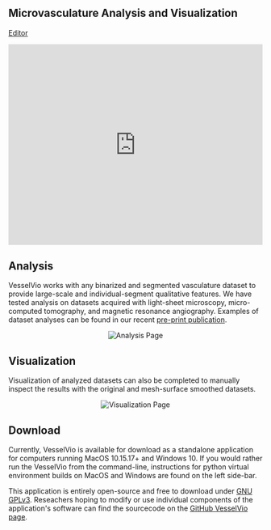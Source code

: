 
## Microvasculature Analysis and Visualization

 [Editor](https://github.com/JacobBumgarner/VesselVio/tree/gh-pages) 


<div style="position:relative; padding-bottom:calc(70.80% + 40px)">
 <p align="center">
  <iframe src='https://gfycat.com/ifr/NiftyGracefulAfricanrockpython?controls=0&hd=1' frameborder='0' scrolling='no' allowfullscreen style="position:absolute; top:0;left:0;" width="100%" height="100%"></iframe>
 </p>
</div>

## Analysis
VesselVio works with any binarized and segmented vasculature dataset to provide large-scale and individual-segment qualitative features. We have tested analysis on datasets acquired with light-sheet microscopy, micro-computed tomography, and magnetic resonance angiography. Examples of dataset analyses can be found in our recent [pre-print publication](https://www.researchsquare.com/article/rs-608609/private/preview). 
<p align="center">
 <img alt="Analysis Page" src="https://github.com/JacobBumgarner/VesselVio/files/6564836/App.Images.dragged.pdf">
</p>

## Visualization
Visualization of analyzed datasets can also be completed to manually inspect the results with the original and mesh-surface smoothed datasets. 
<p align="center">
 <img align="center" alt="Visualization Page" src="https://github.com/JacobBumgarner/VesselVio/files/6564842/App.Images.dragged.pdf">
</p>

## Download
Currently, VesselVio is available for download as a standalone application for computers running MacOS 10.15.17+ and Windows 10. If you would rather run the VesselVio from the command-line, instructions for python virtual environment builds on MacOS and Windows are found on the left side-bar.


This application is entirely open-source and free to download under [GNU GPLv3](https://github.com/JacobBumgarner/VesselVio/blob/main/LICENSE). Reseachers hoping to modify or use individual components of the application's software can find the sourcecode on the [GitHub VesselVio page](https://github.com/JacobBumgarner/VesselVio).

